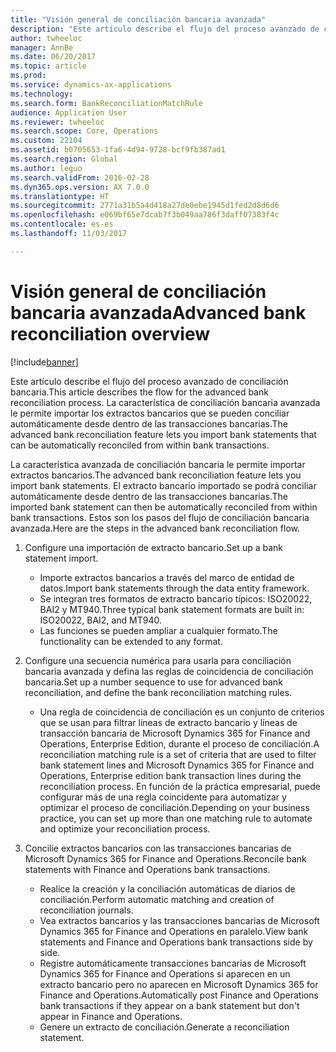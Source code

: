 ```yaml
---
title: "Visión general de conciliación bancaria avanzada"
description: "Este artículo describe el flujo del proceso avanzado de conciliación bancaria. La característica de conciliación bancaria avanzada le permite importar los extractos bancarios que se pueden conciliar automáticamente desde dentro de las transacciones bancarias."
author: twheeloc
manager: AnnBe
ms.date: 06/20/2017
ms.topic: article
ms.prod: 
ms.service: dynamics-ax-applications
ms.technology: 
ms.search.form: BankReconciliationMatchRule
audience: Application User
ms.reviewer: twheeloc
ms.search.scope: Core, Operations
ms.custom: 22104
ms.assetid: b0705653-1fa6-4d94-9728-bcf9fb387ad1
ms.search.region: Global
ms.author: leguo
ms.search.validFrom: 2016-02-28
ms.dyn365.ops.version: AX 7.0.0
ms.translationtype: HT
ms.sourcegitcommit: 2771a31b5a4d418a27de0ebe1945d1fed2d8d6d6
ms.openlocfilehash: e069bf65e7dcab7f3b049aa786f3daff07383f4c
ms.contentlocale: es-es
ms.lasthandoff: 11/03/2017

---
```


# <a name="advanced-bank-reconciliation-overview"></a><span data-ttu-id="e4ce4-104">Visión general de conciliación bancaria avanzada</span><span class="sxs-lookup"><span data-stu-id="e4ce4-104">Advanced bank reconciliation overview</span></span>

[!include[banner](../includes/banner.md)]


<span data-ttu-id="e4ce4-105">Este artículo describe el flujo del proceso avanzado de conciliación bancaria.</span><span class="sxs-lookup"><span data-stu-id="e4ce4-105">This article describes the flow for the advanced bank reconciliation process.</span></span> <span data-ttu-id="e4ce4-106">La característica de conciliación bancaria avanzada le permite importar los extractos bancarios que se pueden conciliar automáticamente desde dentro de las transacciones bancarias.</span><span class="sxs-lookup"><span data-stu-id="e4ce4-106">The advanced bank reconciliation feature lets you import bank statements that can be automatically reconciled from within bank transactions.</span></span>

<span data-ttu-id="e4ce4-107">La característica avanzada de conciliación bancaria le permite importar extractos bancarios.</span><span class="sxs-lookup"><span data-stu-id="e4ce4-107">The advanced bank reconciliation feature lets you import bank statements.</span></span> <span data-ttu-id="e4ce4-108">El extracto bancario importado se podrá conciliar automáticamente desde dentro de las transacciones bancarias.</span><span class="sxs-lookup"><span data-stu-id="e4ce4-108">The imported bank statement can then be automatically reconciled from within bank transactions.</span></span> <span data-ttu-id="e4ce4-109">Estos son los pasos del flujo de conciliación bancaria avanzada.</span><span class="sxs-lookup"><span data-stu-id="e4ce4-109">Here are the steps in the advanced bank reconciliation flow.</span></span>

1.  <span data-ttu-id="e4ce4-110">Configure una importación de extracto bancario.</span><span class="sxs-lookup"><span data-stu-id="e4ce4-110">Set up a bank statement import.</span></span>
    -   <span data-ttu-id="e4ce4-111">Importe extractos bancarios a través del marco de entidad de datos.</span><span class="sxs-lookup"><span data-stu-id="e4ce4-111">Import bank statements through the data entity framework.</span></span>
    -   <span data-ttu-id="e4ce4-112">Se integran tres formatos de extracto bancario típicos: ISO20022, BAI2 y MT940.</span><span class="sxs-lookup"><span data-stu-id="e4ce4-112">Three typical bank statement formats are built in: ISO20022, BAI2, and MT940.</span></span>
    -   <span data-ttu-id="e4ce4-113">Las funciones se pueden ampliar a cualquier formato.</span><span class="sxs-lookup"><span data-stu-id="e4ce4-113">The functionality can be extended to any format.</span></span>

2.  <span data-ttu-id="e4ce4-114">Configure una secuencia numérica para usarla para conciliación bancaria avanzada y defina las reglas de coincidencia de conciliación bancaria.</span><span class="sxs-lookup"><span data-stu-id="e4ce4-114">Set up a number sequence to use for advanced bank reconciliation, and define the bank reconciliation matching rules.</span></span>
    -   <span data-ttu-id="e4ce4-115">Una regla de coincidencia de conciliación es un conjunto de criterios que se usan para filtrar líneas de extracto bancario y líneas de transacción bancaria de Microsoft Dynamics 365 for Finance and Operations, Enterprise Edition, durante el proceso de conciliación.</span><span class="sxs-lookup"><span data-stu-id="e4ce4-115">A reconciliation matching rule is a set of criteria that are used to filter bank statement lines and Microsoft Dynamics 365 for Finance and Operations, Enterprise edition bank transaction lines during the reconciliation process.</span></span> <span data-ttu-id="e4ce4-116">En función de la práctica empresarial, puede configurar más de una regla coincidente para automatizar y optimizar el proceso de conciliación.</span><span class="sxs-lookup"><span data-stu-id="e4ce4-116">Depending on your business practice, you can set up more than one matching rule to automate and optimize your reconciliation process.</span></span>

3.  <span data-ttu-id="e4ce4-117">Concilie extractos bancarios con las transacciones bancarias de Microsoft Dynamics 365 for Finance and Operations.</span><span class="sxs-lookup"><span data-stu-id="e4ce4-117">Reconcile bank statements with Finance and Operations bank transactions.</span></span>
    -   <span data-ttu-id="e4ce4-118">Realice la creación y la conciliación automáticas de diarios de conciliación.</span><span class="sxs-lookup"><span data-stu-id="e4ce4-118">Perform automatic matching and creation of reconciliation journals.</span></span>
    -   <span data-ttu-id="e4ce4-119">Vea extractos bancarios y las transacciones bancarias de Microsoft Dynamics 365 for Finance and Operations en paralelo.</span><span class="sxs-lookup"><span data-stu-id="e4ce4-119">View bank statements and Finance and Operations bank transactions side by side.</span></span>
    -   <span data-ttu-id="e4ce4-120">Registre automáticamente transacciones bancarias de Microsoft Dynamics 365 for Finance and Operations si aparecen en un extracto bancario pero no aparecen en Microsoft Dynamics 365 for Finance and Operations.</span><span class="sxs-lookup"><span data-stu-id="e4ce4-120">Automatically post Finance and Operations bank transactions if they appear on a bank statement but don't appear in Finance and Operations.</span></span>
    -   <span data-ttu-id="e4ce4-121">Genere un extracto de conciliación.</span><span class="sxs-lookup"><span data-stu-id="e4ce4-121">Generate a reconciliation statement.</span></span>






